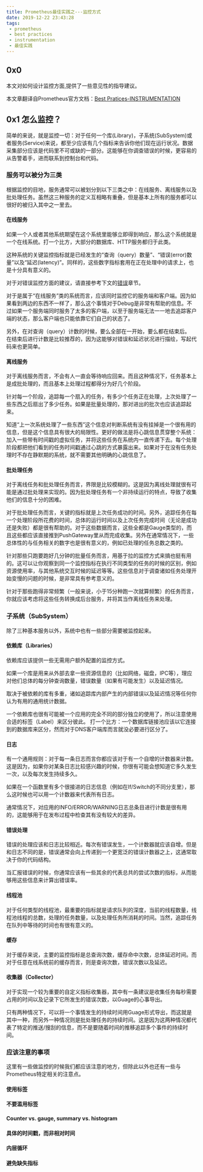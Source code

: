 ```yaml
---
title: Prometheus最佳实践之---监控方式
date: 2019-12-22 23:43:28
tags: 
 - prometheus
 - best practices
 - instrumentation
 - 最佳实践
---
```


## 0x0

本文对如何设计监控方面,提供了一些意见性的指导建议。

本文章翻译自Prometheus官方文档：[Best Pratices-INSTRUMENTATION](https://prometheus.io/docs/practices/instrumentation/#how-to-instrument)

<!-- more -->

## 0x1 怎么监控？
简单的来说，就是监控一切：对于任何一个库(Library)，子系统(SubSystem)或者服务(Service)来说，都至少应该有几个指标来告诉你他们现在运行状况。数据采集部分应该是代码里不可或缺的一部分。这能够在你调查错误的时候，更容易的从告警着手，进而联系到控制台和代码。

### 服务可以被分为三类
根据监控的目地，服务通常可以被划分到以下三类之中：在线服务、离线服务以及批处理任务。虽然这三种服务的定义互相略有重叠，但是基本上所有的服务都可以很好的被归入其中之一里去。

#### 在线服务
如果一个人或者其他系统期望在这个系统里能够立即得到响应，那么这个系统就是一个在线系统。打一个比方，大部分的数据库、HTTP服务都归于此类。

这种系统的关键监控指标就是已经发生的“查询（query）数量”、“错误(error)数量”以及“延迟(latency)”。同样的，这些数字指标套用在正在处理中的请求上，也是十分具有意义的。

对于对错误监控方面的建议，请直接参考下文的[错误](#Failures)章节。

对于是属于“在线服务”类的系统而言，应该同时监控它的服务端和客户端。因为如果看到两边的东西不一样了，那么这个事情对于Debug是非常有帮助的信息。不过如果一个服务端同时服务了太多的客户端，以至于服务端无法一一地去追踪客户端的状态，那么客户端也只能依靠它们自己的状态了。

另外，在对查询（query）计数的时候，要么全部在一开始，要么都在结束后。 在结束后进行计数是比较推荐的，因为这能够对错误和延迟状况进行描绘，写起代码来也更简单。

#### 离线服务
对于离线服务而言，不会有人一直会等待响应回来。而且这种情况下，任务基本上是成批处理的，而且基本上处理过程都得分为好几个阶段。

针对每一个阶段，追踪每一个扇入的任务，有多少个任务正在处理，上次处理了一些东西之后扇出了多少任务。如果是批量处理的，那对进出的批次也应该追踪起来。

知道“上一次系统处理了一些东西”这个信息对判断系统有没有挂掉是一个很有用的信息，但是这个信息具有很大的局限性。更好的做法是将心跳信息贯穿整个系统：加入一些带有时间戳的虚拟任务，并将这些任务在系统内一直传递下去。每个处理阶段都把他们看到的任务时间戳通过心跳的方式暴露出来。如果对于在没有任务处理时不存在静默期的系统，就不需要其他明确的心跳信息了。

#### 批处理任务
对于离线任务和批处理任务而言，界限是比较模糊的。这是因为离线处理就很有可能是通过批处理来实现的。因为批处理任务有一个非持续运行的特点，导致了收集他们的信息十分的困难。

对于批处理任务而言，关键的指标就是上次任务成功的时间。另外，追踪任务在每一个处理阶段所花费的时间，总体的运行时间以及上次任务完成时间（无论是成功还是失败）都是很有帮助的。对于这些数据而言，这些全都是Gauge类型的，而且这些都应该直接推到PushGateway里从而完成收集。另外在通常情况下，一些总体性的与任务相关的数字也是很有意义的，例如已处理的任务总数之类的。

针对那些只跑要跑好几分钟的批量任务而言，用基于拉的监控方式来搞也挺有用的。这可以让你观察到同一个监控指标在执行不同类型的任务的时候的区别，例如资源使用率，与其他系统交互时候的延迟等等。这些信息对于调查诸如任务处理开始变慢的问题的时候，是非常具有参考意义的。

针对于那些跑得非常频繁（一般来说，小于15分种跑一次就算频繁）的任务而言，你就应该考虑将这些任务转换成后台服务，并将其当作离线任务来处理。

### 子系统（SubSystem）
除了三种基本服务以外，系统中也有一些部分需要被监控起来。

#### 依赖库（Libraries）
依赖库应该提供一些无需用户额外配置的监控方式。

如果一个库是用来从外部去拿一些资源信息的（比如网络，磁盘，IPC等），理应对他们总体的每分钟查询数量，错误数量（如果有可能发生）以及延迟情况。

取决于被依赖的库有多重，诸如追踪库内部产生的内部错误以及延迟情况等任何你认为有用的通用统计数据。

一个依赖库也很有可能被一个应用的完全不同的部分独立的使用了，所以注意使用合适的标签（Label）来区分彼此。 打一个比方：一个数据库链接池应该以它连接到的数据库来区分，然而对于DNS客户端库而言就没必要进行区分了。

#### 日志
有一个通用规则：对于每一条日志而言你都应该对于有一个自增的计数器来计数。这是因为，如果你对某条日志比较感兴趣的时候，你很有可能会想知道它多久发生一次，以及每次发生持续多久。

如果在一个函数里有多个很接进的日志信息（例如在If/Switch的不同分支里），那么这时候也可以用一个计数器来代表所有日志。

通常情况下，对应用的INFO/ERROR/WARNING日志总条目进行计数是很有用的，这能够用于在发布过程中检查其有没有较大的差异。

#### 错误处理
错误的处理应该和日志比较相近。每次有错误发生，一个计数器就应该自增。但是和日志不同的是，错误通常会向上传递到一个更宽泛的错误计数器之上，这通常取决于你的代码结构。

当汇报错误的时候，你通常应该有一些其余的代表总共的尝试次数的指标，从而能够用这些信息来计算出错误率。

#### 线程池
对于任何类型的线程池，最重要的指标就是请求队列的深度，当前的线程数量，线程池线程的总数，处理的任务数量，以及处理任务所消耗的时间。当然，追踪任务在队列中等待的时间也有很有意义的。

#### 缓存
对于缓存来说，主要的监控指标是总查询次数，缓存命中次数，总体延迟时间。而对于任意在线系统前的缓存而言，则是查询次数，错误次数以及延迟。

#### 收集器（Collector）
对于实现一个较为重要的自定义指标收集器，其中有一条建议是收集任务每秒需要占用的时间以及记录下它所发生的错误次数，以Guage的心事导出。

只有两种情况下，可以将一个事情发生的持续时间用Guage形式导出，而这就是其中一种，而另外一种情况则是批处理任务的持续时间。这是因为这两种情况都代表了特定的推送/搜刮的信息，而不是要随着时间的推移追踪多个事件的持续时间。

### 应该注意的事项
这里有一些做监控的时候我们都应该注意的地方，但除此以外也还有一些与Prometheus特定相关的注意点。
#### 使用标签
#### 不要滥用标签
#### Counter vs. gauge, summary vs. histogram
#### 具体的时间戳，而非相对时间
#### 内层循环
#### 避免缺失指标